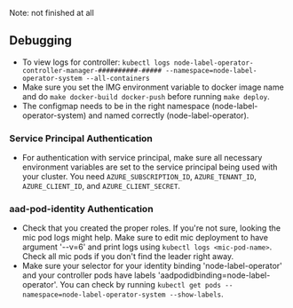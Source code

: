 Note: not finished at all

## Debugging

- To view logs for controller: `kubectl logs node-label-operator-controller-manager-##########-##### --namespace=node-label-operator-system --all-containers`
- Make sure you set the IMG environment variable to docker image name and do `make docker-build docker-push` before running `make deploy`.
- The configmap needs to be in the right namespace (node-label-operator-system) and named correctly (node-label-operator).

### Service Principal Authentication

- For authentication with service principal, make sure all necessary environment variables are set to the service principal being used with your cluster. You need `AZURE_SUBSCRIPTION_ID`, `AZURE_TENANT_ID`, `AZURE_CLIENT_ID`, and `AZURE_CLIENT_SECRET`.

### aad-pod-identity Authentication 

- Check that you created the proper roles. If you're not sure, looking the mic pod logs might help. Make sure to edit mic deployment to have argument '--v=6' and print logs using `kubectl logs <mic-pod-name>`. Check all mic pods if you don't find the leader right away.
- Make sure your selector for your identity binding 'node-label-operator' and your controller pods have labels 'aadpodidbinding=node-label-operator'. You can check by running `kubectl get pods --namespace=node-label-operator-system --show-labels`.
